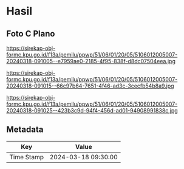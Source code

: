 # Hasil

## Foto C Plano

https://sirekap-obj-formc.kpu.go.id/f13a/pemilu/ppwp/51/06/01/20/05/5106012005007-20240318-091005--e7959ae0-2185-4f95-838f-d8dc07504eea.jpg

https://sirekap-obj-formc.kpu.go.id/f13a/pemilu/ppwp/51/06/01/20/05/5106012005007-20240318-091015--66c97b64-7651-4f46-ad3c-3cecfb54b8a9.jpg

https://sirekap-obj-formc.kpu.go.id/f13a/pemilu/ppwp/51/06/01/20/05/5106012005007-20240318-091025--423b3c9d-94f4-456d-ad01-94908991838c.jpg


## Metadata

| Key        | Value               |
| ---------- | ------------------- |
| Time Stamp | 2024-03-18 09:30:00 |



